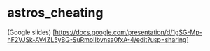 # astros_cheating

(Google slides) [https://docs.google.com/presentation/d/1gSG-Mp-hF2VJSk-AV4ZL5yBG-SuRmoIIbvnsa0fxA-4/edit?usp=sharing]
